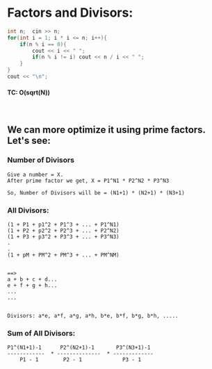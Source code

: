 # Factors and Divisors:

```cpp
int n;  cin >> n;
for(int i = 1; i * i <= n; i++){
    if(n % i == 0){
        cout << i << " ";
        if(n % i != i) cout << n / i << " ";
    }
}
cout << "\n";
```
#### TC: O(sqrt(N))
<br>

## We can more optimize it using prime factors. Let's see:

### Number of Divisors
~~~
Give a number = X. 
After prime factor we get, X = P1^N1 * P2^N2 * P3^N3

So, Number of Divisors will be = (N1+1) * (N2+1) * (N3+1)
~~~ 


### All Divisors:
~~~
(1 + P1 + p1^2 + P1^3 + ... + P1^N1)
(1 + P2 + p2^2 + P2^3 + ... + P2^N2)
(1 + P3 + p3^2 + P3^3 + ... + P3^N3)
.
.
(1 + pM + PM^2 + PM^3 + ... + PM^NM)


==> 
a + b + c + d...
e + f + g + h...
...
...


Divisors: a*e, a*f, a*g, a*h, b*e, b*f, b*g, b*h, .....
~~~

### Sum of All Divisors:
~~~
P1^(N1+1)-1      P2^(N2+1)-1       P3^(N3+1)-1
------------  * --------------  * -------------
    P1 - 1        P2 - 1             P3 - 1
~~~
